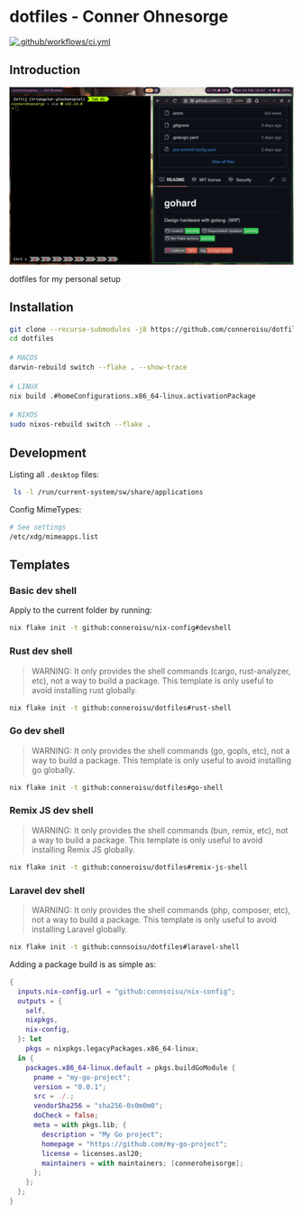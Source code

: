 # dotfiles - Conner Ohnesorge
[![.github/workflows/ci.yml](https://github.com/conneroisu/dotfiles/actions/workflows/ci.yml/badge.svg)](https://github.com/conneroisu/dotfiles/actions/workflows/ci.yml)

## Introduction

![Pasted image 20250224165002.png](assets/Pasted%20image%2020250224165002.png)

dotfiles for my personal setup

## Installation

```bash
git clone --recurse-submodules -j8 https://github.com/conneroisu/dotfiles.git
cd dotfiles

# MACOS
darwin-rebuild switch --flake . --show-trace

# LINUX
nix build .#homeConfigurations.x86_64-linux.activationPackage

# NIXOS
sudo nixos-rebuild switch --flake .
```

## Development

Listing all `.desktop` files:

```bash
 ls -l /run/current-system/sw/share/applications
```

Config MimeTypes:
```bash
# See settings
/etc/xdg/mimeapps.list
```

## Templates

### Basic dev shell

Apply to the current folder by running:

```sh
nix flake init -t github:conneroisu/nix-config#devshell
```

### Rust dev shell

> WARNING: It only provides the shell commands (cargo, rust-analyzer, etc), not a way to build a package.
> This template is only useful to avoid installing rust globally.

```sh
nix flake init -t github:conneroisu/dotfiles#rust-shell
```

### Go dev shell

> WARNING: It only provides the shell commands (go, gopls, etc), not a way to build a package.
> This template is only useful to avoid installing go globally.

```sh
nix flake init -t github:conneroisu/dotfiles#go-shell
```

### Remix JS dev shell

> WARNING: It only provides the shell commands (bun, remix, etc), not a way to build a package.
> This template is only useful to avoid installing Remix JS globally.

```sh
nix flake init -t github:conneroisu/dotfiles#remix-js-shell
```

### Laravel dev shell

> WARNING: It only provides the shell commands (php, composer, etc), not a way to build a package.
> This template is only useful to avoid installing Laravel globally.

```sh
nix flake init -t github:connsoisu/dotfiles#laravel-shell
```

Adding a package build is as simple as:
```nix 
{
  inputs.nix-config.url = "github:connsoisu/nix-config";
  outputs = {
    self,
    nixpkgs,
    nix-config,
  }: let
    pkgs = nixpkgs.legacyPackages.x86_64-linux;
  in {
    packages.x86_64-linux.default = pkgs.buildGoModule {
      pname = "my-go-project";
      version = "0.0.1";
      src = ./.;
      vendorSha256 = "sha256-0s0m0m0";
      doCheck = false;
      meta = with pkgs.lib; {
        description = "My Go project";
        homepage = "https://github.com/my-go-project";
        license = licenses.asl20;
        maintainers = with maintainers; [conneroheisorge];
      };
    };
  };
}
```
